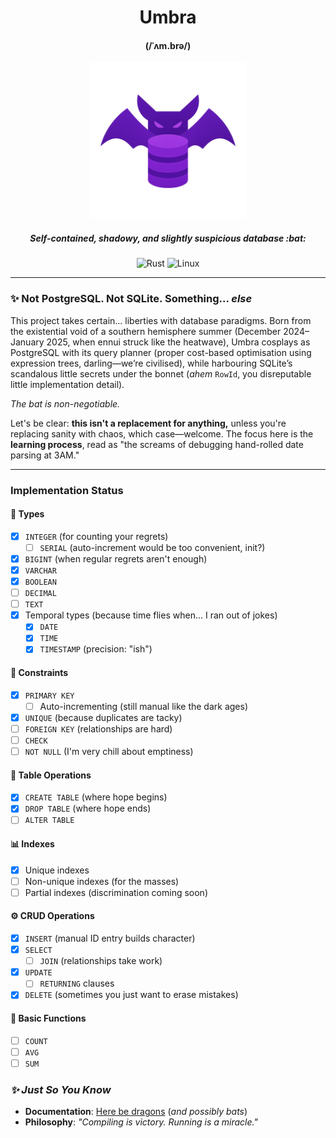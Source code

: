 <div align="center">
    <h1>Umbra</h1>
    <h4>(/ˈʌm.brə/)</h4>
    <img alt="Logo" src=".github/umbra-icon.png" width="250" height="250" />
    <h5>Self-contained, shadowy, and slightly suspicious database :bat: </h5>

![Rust](https://img.shields.io/badge/rust-00?style=for-the-badge&logo=rust&color=d62828&link=https%3A%2F%2Fwww.rust-lang.org)
![Linux](https://img.shields.io/badge/linux-0?style=for-the-badge&logo=linux&logoColor=fff&color=f77f00)

</div>

---

### ✨ Not PostgreSQL. Not SQLite. Something... _else_

This project takes certain... liberties with database paradigms. Born from the existential void of a southern hemisphere
summer (December 2024–January 2025, when ennui struck like the heatwave), Umbra cosplays as PostgreSQL with its query
planner (proper cost-based optimisation using expression trees, darling—we’re civilised), while harbouring SQLite’s
scandalous little secrets under the bonnet (_ahem_ `RowId`, you disreputable little implementation detail).

_The bat is non-negotiable._

Let's be clear: **this isn't a replacement for anything,** unless you're replacing sanity with chaos, which
case—welcome. The focus here is the **learning process**, read as "the screams of debugging hand-rolled date parsing at
3AM."

---

### Implementation Status

#### 🧾 Types

- [x] `INTEGER` (for counting your regrets)
    - [ ] `SERIAL` (auto-increment would be too convenient, init?)
- [x] `BIGINT` (when regular regrets aren't enough)
- [x] `VARCHAR`
- [x] `BOOLEAN`
- [ ] `DECIMAL`
- [ ] `TEXT`
- [x] Temporal types (because time flies when... I ran out of jokes)
    - [x] `DATE`
    - [x] `TIME`
    - [x] `TIMESTAMP` (precision: "ish")

#### 🔗 Constraints

- [x] `PRIMARY KEY`
    - [ ] Auto-incrementing (still manual like the dark ages)
- [x] `UNIQUE` (because duplicates are tacky)
- [ ] `FOREIGN KEY` (relationships are hard)
- [ ] `CHECK`
- [ ] `NOT NULL` (I'm very chill about emptiness)

#### 💼 Table Operations

- [x] `CREATE TABLE` (where hope begins)
- [x] `DROP TABLE` (where hope ends)
- [ ] `ALTER TABLE`

#### 📊 Indexes

- [x] Unique indexes
- [ ] Non-unique indexes (for the masses)
- [ ] Partial indexes (discrimination coming soon)

#### ⚙️ CRUD Operations

- [x] `INSERT` (manual ID entry builds character)
- [x] `SELECT`
    - [ ] `JOIN` (relationships take work)
- [x] `UPDATE`
    - [ ] `RETURNING` clauses
- [x] `DELETE` (sometimes you just want to erase mistakes)

#### 🧮 Basic Functions

- [ ] `COUNT`
- [ ] `AVG`
- [ ] `SUM`

### *✨ Just So You Know*

- **Documentation**: [Here be dragons](https://ruancampello.github.io/umbra-documentation/) (*and possibly bats*)
- **Philosophy**: *"Compiling is victory. Running is a miracle."*

